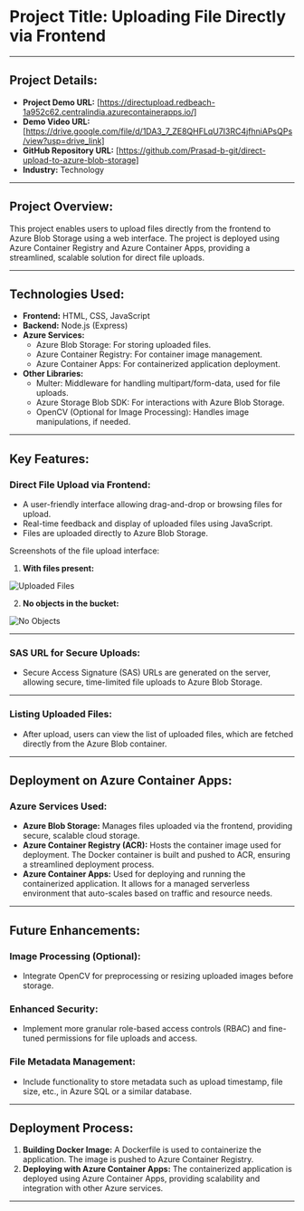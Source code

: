 # Project Title: Uploading File Directly via Frontend

---

## Project Details:
- **Project Demo URL:** [https://directupload.redbeach-1a952c62.centralindia.azurecontainerapps.io/]
- **Demo Video URL:** [https://drive.google.com/file/d/1DA3_7_ZE8QHFLqU7I3RC4jfhniAPsQPs/view?usp=drive_link]
- **GitHub Repository URL:** [https://github.com/Prasad-b-git/direct-upload-to-azure-blob-storage]
- **Industry:** Technology

---

## Project Overview:
This project enables users to upload files directly from the frontend to Azure Blob Storage using a web interface. The project is deployed using Azure Container Registry and Azure Container Apps, providing a streamlined, scalable solution for direct file uploads.

---

## Technologies Used:
- **Frontend:** HTML, CSS, JavaScript
- **Backend:** Node.js (Express)
- **Azure Services:**
  - Azure Blob Storage: For storing uploaded files.
  - Azure Container Registry: For container image management.
  - Azure Container Apps: For containerized application deployment.
- **Other Libraries:**
  - Multer: Middleware for handling multipart/form-data, used for file uploads.
  - Azure Storage Blob SDK: For interactions with Azure Blob Storage.
  - OpenCV (Optional for Image Processing): Handles image manipulations, if needed.

---

## Key Features:

### **Direct File Upload via Frontend:**
- A user-friendly interface allowing drag-and-drop or browsing files for upload.
- Real-time feedback and display of uploaded files using JavaScript.
- Files are uploaded directly to Azure Blob Storage.

Screenshots of the file upload interface:

1. **With files present:**

![Uploaded Files](sandbox:/mnt/data/file-2cwcKLR206INleOktH030w3D)

2. **No objects in the bucket:**

![No Objects](sandbox:/mnt/data/file-XrO0PBBuWDcIelH1ZSo2BLJa)

---

### **SAS URL for Secure Uploads:**
- Secure Access Signature (SAS) URLs are generated on the server, allowing secure, time-limited file uploads to Azure Blob Storage.

---

### **Listing Uploaded Files:**
- After upload, users can view the list of uploaded files, which are fetched directly from the Azure Blob container.

---

## Deployment on Azure Container Apps:

### **Azure Services Used:**
- **Azure Blob Storage:** Manages files uploaded via the frontend, providing secure, scalable cloud storage.
- **Azure Container Registry (ACR):** Hosts the container image used for deployment. The Docker container is built and pushed to ACR, ensuring a streamlined deployment process.
- **Azure Container Apps:** Used for deploying and running the containerized application. It allows for a managed serverless environment that auto-scales based on traffic and resource needs.

---

## Future Enhancements:

### **Image Processing (Optional):**
- Integrate OpenCV for preprocessing or resizing uploaded images before storage.

### **Enhanced Security:**
- Implement more granular role-based access controls (RBAC) and fine-tuned permissions for file uploads and access.

### **File Metadata Management:**
- Include functionality to store metadata such as upload timestamp, file size, etc., in Azure SQL or a similar database.

---

## Deployment Process:

1. **Building Docker Image:** A Dockerfile is used to containerize the application. The image is pushed to Azure Container Registry.
2. **Deploying with Azure Container Apps:** The containerized application is deployed using Azure Container Apps, providing scalability and integration with other Azure services.

---

